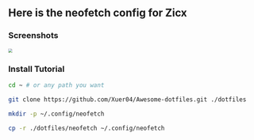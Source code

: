 ## Here is the neofetch config for Zicx

### Screenshots

<img src="https://gitee.com/vercent_zhou/picgo-md/raw/master/image/20230205152436.png" style="zoom:50%" align="center"/>

### Install Tutorial

```bash
cd ~ # or any path you want

git clone https://github.com/Xuer04/Awesome-dotfiles.git ./dotfiles

mkdir -p ~/.config/neofetch

cp -r ./dotfiles/neofetch ~/.config/neofetch
```

